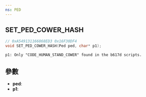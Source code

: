```yaml
---
ns: PED
---
```

## SET_PED_COWER_HASH

```c
// 0xA549131166868ED3 0x16F30DF4
void SET_PED_COWER_HASH(Ped ped, char* p1);
```

```
p1: Only "CODE_HUMAN_STAND_COWER" found in the b617d scripts.  
```

## 參數
* **ped**: 
* **p1**: 

